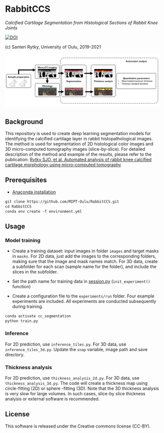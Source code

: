 # RabbitCCS
*Calcified Cartilage Segmentation from Histological Sections of Rabbit Knee Joints*

[![DOI](https://zenodo.org/badge/201437633.svg)](https://zenodo.org/badge/latestdoi/201437633)

(c) Santeri Rytky, University of Oulu, 2019-2021

![Analysis pipeline](https://github.com/MIPT-Oulu/RabbitCCS/blob/master/images/Flowchart.PNG)

## Background

This repository is used to create deep learning segmentation models for identifying the calcified cartilage layer
in rabbit histopathological images. 
The method is used for segmentation of 2D histological color images and 3D micro-computed tomography images (slice-by-slice).
For detailed description of the method and example of the results, please refer to the publication: 
[Rytky SJO, et al. Automated analysis of rabbit knee calcified cartilage morphology using micro-computed tomography](https://doi.org/10.1111/joa.13435/)

## Prerequisites

- [Anaconda installation](https://docs.anaconda.com/anaconda/install/) 
```
git clone https://github.com/MIPT-Oulu/RabbitCCS.git
cd RabbitCCS
conda env create -f environment.yml
```

## Usage

### Model training

- Create a training dataset: input images in folder `images` and target masks in `masks`. 
For 2D data, just add the images to the corresponding folders, making sure that the image and mask names match.
For 3D data, create a subfolder for each scan (sample name for the folder), and include the slices in the subfolder.

- Set the path name for training data in [session.py](../master/rabbitccs/training/session.py) (`init_experiment()` function)

- Create a configuration file to the `experiments/run` folder. Four example experiments are included. 
All experiments are conducted subsequently during training.

```
conda activate cc_segmentation
python train.py
```

### Inference

For 2D prediction, use `inference_tiles.py`. For 3D data, use `inference_tiles_3d.py`. 
Update the `snap` variable, image path and save directory.

### Thickness analysis

For 2D prediction, use `thickness_analysis_2d.py`. For 3D data, use `thickness_analysis_3d.py`. 
The code will create a thickness map using circle-fitting (2D) or sphere -fitting (3D). 
Note that the 3D thickness analysis is very slow for large volumes. 
In such cases, slice-by slice thickness analysis or external software is recommended.

## License

This software is released under the Creative commons license (CC-BY).
